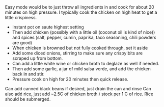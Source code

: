 Easy mode would be to just throw all ingredients in and cook for about 20 minutes on high pressure. I typically cook the chicken on high heat to get a little crispiness.

 - Instant pot on saute highest setting
 - Then add chicken (possibly with a little oil (coconut oil is kind of nice)) and spices (salt, pepper, cumin, paprika, taco seasoning, chili powders are good)
 - When chicken is browned but not fully cooked through, set it aside
 - Add some diced onions, stirring to make sure any crispy bits are scraped up from bottom.
 - Can add a little white wine or chicken broth to deglaze as well if needed.
 - Then add some garlic, a jar of mild salsa verde, and add the chicken back in and stir.
 - Pressure cook on high for 20 minutes then quick release.

Can add canned black beans if desired, just drain the can and rinse
Can also add rice, just add ~2.5C of chicken broth / stock per 1 C of rice. Rice should be submerged.
